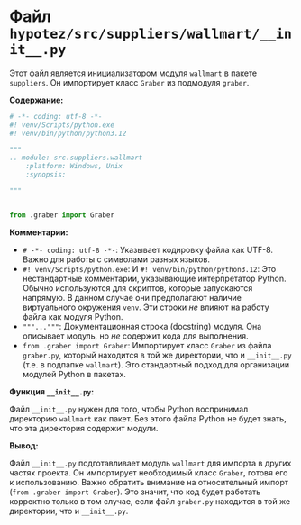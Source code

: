 # Файл `hypotez/src/suppliers/wallmart/__init__.py`

Этот файл является инициализатором модуля `wallmart` в пакете `suppliers`.  Он импортирует класс `Graber` из подмодуля `graber`.

**Содержание:**

```python
# -*- coding: utf-8 -*-
#! venv/Scripts/python.exe
#! venv/bin/python/python3.12

"""
.. module: src.suppliers.wallmart
	:platform: Windows, Unix
	:synopsis:

"""


from .graber import Graber
```

**Комментарии:**

* `# -*- coding: utf-8 -*-`:  Указывает кодировку файла как UTF-8. Важно для работы с символами разных языков.
* `#! venv/Scripts/python.exe`:  И `#! venv/bin/python/python3.12`: Это нестандартные комментарии, указывающие интерпретатор Python. Обычно используются для скриптов, которые запускаются напрямую. В данном случае  они предполагают наличие виртуального окружения `venv`.  Эти строки *не* влияют на работу файла как модуля Python.
* `"""..."""`:  Документационная строка (docstring) модуля.  Она описывает модуль, но *не* содержит кода для выполнения.
* `from .graber import Graber`:  Импортирует класс `Graber` из файла `graber.py`, который находится в той же директории, что и `__init__.py` (т.е. в подпапке `wallmart`).  Это стандартный подход для организации модулей Python в пакетах.

**Функция `__init__.py`:**

Файл `__init__.py` нужен для того, чтобы Python воспринимал директорию `wallmart` как пакет.  Без этого файла Python не будет знать, что эта директория содержит модули.


**Вывод:**

Файл `__init__.py` подготавливает  модуль `wallmart` для импорта в других частях проекта.  Он импортирует необходимый класс `Graber`,  готовя его к использованию.  Важно обратить внимание на относительный импорт (`from .graber import Graber`).  Это значит, что код будет работать корректно только в том случае, если файл `graber.py` находится в той же директории, что и `__init__.py`.